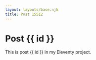 ```yaml
---
layout: layouts/base.njk
title: Post 15512
---
```


# Post {{ id }}

This is post {{ id }} in my Eleventy project.

